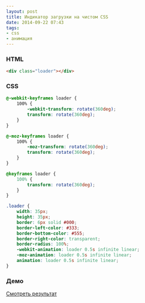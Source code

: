 ```yaml
---
layout: post
title: Индикатор загрузки на чистом CSS
date: 2014-09-22 07:43
tags:
- css
- анимация
---
```


### HTML

```html
<div class="loader"></div>
```

### CSS

```css
@-webkit-keyframes loader {
	100% {
		-webkit-transform: rotate(360deg);
		transform: rotate(360deg);
	}
}

@-moz-keyframes loader {
	100% {
		-moz-transform: rotate(360deg);
		transform: rotate(360deg);
	}
}

@keyframes loader {
	100% {
		transform: rotate(360deg);
	}
}

.loader {
	width: 35px;
	height: 35px;
	border: 6px solid #000;
	border-left-color: #333;
	border-bottom-color: #555;
	border-right-color: transparent;
	border-radius: 100%;
	-webkit-animation: loader 0.5s infinite linear;
	-moz-animation: loader 0.5s infinite linear;
	animation: loader 0.5s infinite linear;
}
```

### Демо

[Смотреть результат](http://jsfiddle.net/evgeniypakalo/qo677c64/embedded/result/)
